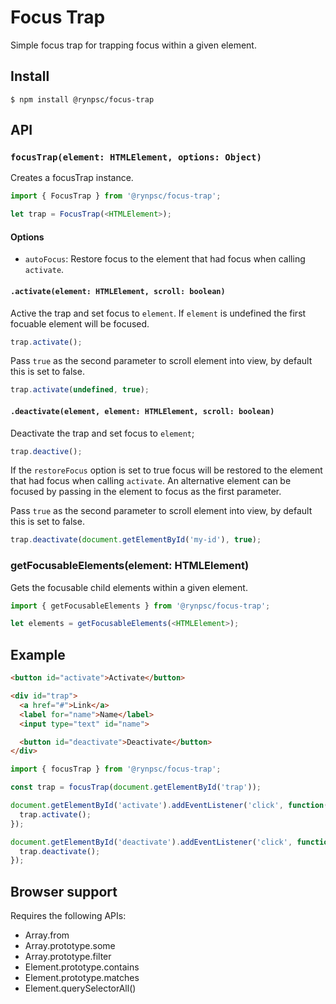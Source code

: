 # Focus Trap

Simple focus trap for trapping focus within a given element.

## Install

```
$ npm install @rynpsc/focus-trap
```

## API

### `focusTrap(element: HTMLElement, options: Object)`

Creates a focusTrap instance.

```js
import { FocusTrap } from '@rynpsc/focus-trap';

let trap = FocusTrap(<HTMLElement>);
```

#### Options

- `autoFocus`: Restore focus to the element that had focus when calling `activate`.

#### `.activate(element: HTMLElement, scroll: boolean)`

Active the trap and set focus to `element`. If `element` is undefined the first focuable element will be focused.

```js
trap.activate();
```

Pass `true` as the second parameter to scroll element into view, by default this is set to false.

```js
trap.activate(undefined, true);
```

#### `.deactivate(element, element: HTMLElement, scroll: boolean)`

Deactivate the trap and set focus to `element`;

```js
trap.deactive();
```

If the `restoreFocus` option is set to true focus will be restored to the element that had focus when calling `activate`. An alternative element can be focused by passing in the element to focus as the first parameter.

Pass `true` as the second parameter to scroll element into view, by default this is set to false.

```js
trap.deactivate(document.getElementById('my-id'), true);
```

### getFocusableElements(element: HTMLElement)

Gets the focusable child elements within a given element.

```js
import { getFocusableElements } from '@rynpsc/focus-trap';

let elements = getFocusableElements(<HTMLElement>);
```

## Example

```html
<button id="activate">Activate</button>

<div id="trap">
  <a href="#">Link</a>
  <label for="name">Name</label>
  <input type="text" id="name">

  <button id="deactivate">Deactivate</button>
</div>
```

```js
import { focusTrap } from '@rynpsc/focus-trap';

const trap = focusTrap(document.getElementById('trap'));

document.getElementById('activate').addEventListener('click', function() {
  trap.activate();
});

document.getElementById('deactivate').addEventListener('click', function() {
  trap.deactivate();
});
```

## Browser support

Requires the following APIs:

- Array.from
- Array.prototype.some
- Array.prototype.filter
- Element.prototype.contains
- Element.prototype.matches
- Element​.query​SelectorAll()
